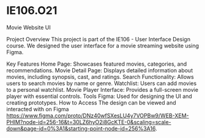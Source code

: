 # IE106.O21
Movie Website UI

Project Overview
This project is part of the IE106 - User Interface Design course. We designed the user interface for a movie streaming website using Figma.

Key Features
Home Page: Showcases featured movies, categories, and recommendations.
Movie Detail Page: Displays detailed information about movies, including synopsis, cast, and ratings.
Search Functionality: Allows users to search movies by name or genre.
Watchlist: Users can add movies to a personal watchlist.
Movie Player Interface: Provides a full-screen movie player with essential controls.
Tools
Figma: Used for designing the UI and creating prototypes.
How to Access
The design can be viewed and interacted with on Figma https://www.figma.com/proto/DNz40wfSXesLU4y7VOPBw9/WEB-XEM-PHIM?node-id=256-16&t=30LZ6hyO2i8GcKTE-0&scaling=scale-down&page-id=0%3A1&starting-point-node-id=256%3A16.
